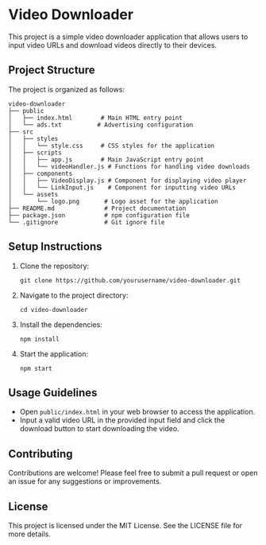 # Video Downloader

This project is a simple video downloader application that allows users to input video URLs and download videos directly to their devices. 

## Project Structure

The project is organized as follows:

```
video-downloader
├── public
│   ├── index.html        # Main HTML entry point
│   └── ads.txt          # Advertising configuration
├── src
│   ├── styles
│   │   └── style.css     # CSS styles for the application
│   ├── scripts
│   │   ├── app.js        # Main JavaScript entry point
│   │   └── videoHandler.js # Functions for handling video downloads
│   ├── components
│   │   ├── VideoDisplay.js # Component for displaying video player
│   │   └── LinkInput.js    # Component for inputting video URLs
│   └── assets
│       └── logo.png       # Logo asset for the application
├── README.md              # Project documentation
├── package.json           # npm configuration file
└── .gitignore             # Git ignore file
```

## Setup Instructions

1. Clone the repository:
   ```
   git clone https://github.com/yourusername/video-downloader.git
   ```

2. Navigate to the project directory:
   ```
   cd video-downloader
   ```

3. Install the dependencies:
   ```
   npm install
   ```

4. Start the application:
   ```
   npm start
   ```

## Usage Guidelines

- Open `public/index.html` in your web browser to access the application.
- Input a valid video URL in the provided input field and click the download button to start downloading the video.

## Contributing

Contributions are welcome! Please feel free to submit a pull request or open an issue for any suggestions or improvements.

## License

This project is licensed under the MIT License. See the LICENSE file for more details.